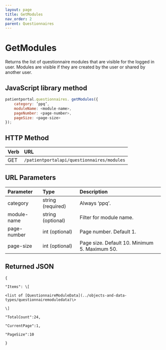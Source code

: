 ```yaml
---
layout: page
title: GetModules
nav_order: 2
parent: Questionnaires
---
```


# GetModules

Returns the list of questionnaire modules that are visible for the logged in user. Modules are visible if they are created by the user or shared by another user.

## JavaScript library method

```javascript
patientportal.questionnaires. getModules({
    category: ’ppq’,
    moduleName: <module-name>,
    pageNumber: <page-number>,
    pageSize: <page-size>
});
```

## HTTP Method

| Verb | URL                                               |
|:-----|:--------------------------------------------------|
| GET | `/patientportalapi/questionnaires/modules` |

## URL Parameters

| Parameter | Type   | Description                                                 |
|:----------|:-------|:------------------------------------------------------------|
| category | string (required) | Always ‘ppq’. |
| module-name | string (optional) | Filter for module name. |
| page-number | int (optional) | Page number. Default 1. |
| page-size | int (optional) | Page size. Default 10. Minimum 5. Maximum 50. |

## Returned JSON

```
{

"Items": \[

<list of [QuestionnaireModuleData](../objects-and-data-types/questionnairemoduledata)\>

\]

"TotalCount":24,

"CurrentPage":1,

"PageSize":10

}
```
